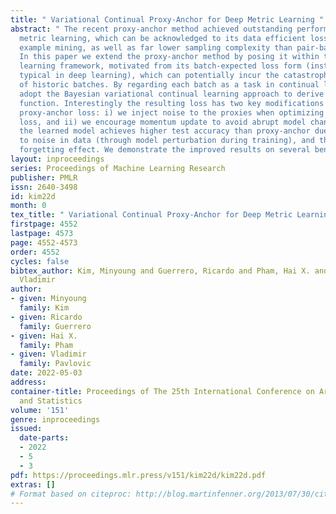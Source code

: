 ```yaml
---
title: " Variational Continual Proxy-Anchor for Deep Metric Learning "
abstract: " The recent proxy-anchor method achieved outstanding performance in deep
  metric learning, which can be acknowledged to its data efficient loss based on hard
  example mining, as well as far lower sampling complexity than pair-based approaches.
  In this paper we extend the proxy-anchor method by posing it within the continual
  learning framework, motivated from its batch-expected loss form (instead of instance-expected,
  typical in deep learning), which can potentially incur the catastrophic forgetting
  of historic batches. By regarding each batch as a task in continual learning, we
  adopt the Bayesian variational continual learning approach to derive a novel loss
  function. Interestingly the resulting loss has two key modifications to the original
  proxy-anchor loss: i) we inject noise to the proxies when optimizing the proxy-anchor
  loss, and ii) we encourage momentum update to avoid abrupt model changes. As a result,
  the learned model achieves higher test accuracy than proxy-anchor due to the robustness
  to noise in data (through model perturbation during training), and the reduced batch
  forgetting effect. We demonstrate the improved results on several benchmark datasets. "
layout: inproceedings
series: Proceedings of Machine Learning Research
publisher: PMLR
issn: 2640-3498
id: kim22d
month: 0
tex_title: " Variational Continual Proxy-Anchor for Deep Metric Learning "
firstpage: 4552
lastpage: 4573
page: 4552-4573
order: 4552
cycles: false
bibtex_author: Kim, Minyoung and Guerrero, Ricardo and Pham, Hai X. and Pavlovic,
  Vladimir
author:
- given: Minyoung
  family: Kim
- given: Ricardo
  family: Guerrero
- given: Hai X.
  family: Pham
- given: Vladimir
  family: Pavlovic
date: 2022-05-03
address:
container-title: Proceedings of The 25th International Conference on Artificial Intelligence
  and Statistics
volume: '151'
genre: inproceedings
issued:
  date-parts:
  - 2022
  - 5
  - 3
pdf: https://proceedings.mlr.press/v151/kim22d/kim22d.pdf
extras: []
# Format based on citeproc: http://blog.martinfenner.org/2013/07/30/citeproc-yaml-for-bibliographies/
---
```

